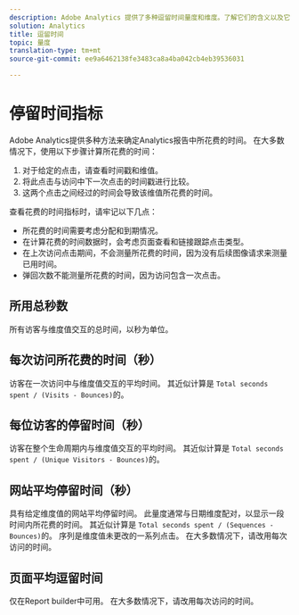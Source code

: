 ```yaml
---
description: Adobe Analytics 提供了多种逗留时间量度和维度。了解它们的含义以及它们的计算方式。
solution: Analytics
title: 逗留时间
topic: 量度
translation-type: tm+mt
source-git-commit: ee9a6462138fe3483ca8a4ba042cb4eb39536031

---
```



# 停留时间指标

Adobe Analytics提供多种方法来确定Analytics报告中所花费的时间。 在大多数情况下，使用以下步骤计算所花费的时间：

1. 对于给定的点击，请查看时间戳和维值。
1. 将此点击与访问中下一次点击的时间戳进行比较。
1. 这两个点击之间经过的时间会导致该维值所花费的时间。

查看花费的时间指标时，请牢记以下几点：

* 所花费的时间需要考虑分配和到期情况。
* 在计算花费的时间数据时，会考虑页面查看和链接跟踪点击类型。
* 在上次访问点击期间，不会测量所花费的时间，因为没有后续图像请求来测量已用时间。
* 弹回次数不能测量所花费的时间，因为访问包含一次点击。

## 所用总秒数

所有访客与维度值交互的总时间，以秒为单位。

## 每次访问所花费的时间（秒）

访客在一次访问中与维度值交互的平均时间。 其近似计算是 `Total seconds spent / (Visits - Bounces)`的。

## 每位访客的停留时间（秒）

访客在整个生命周期内与维度值交互的平均时间。 其近似计算是 `Total seconds spent / (Unique Visitors - Bounces)`的。

## 网站平均停留时间（秒）

具有给定维度值的网站平均停留时间。 此量度通常与日期维度配对，以显示一段时间内所花费的时间。 其近似计算是 `Total seconds spent / (Sequences - Bounces)`的。 序列是维度值未更改的一系列点击。 在大多数情况下，请改用每次访问的时间。

## 页面平均逗留时间

仅在Report builder中可用。 在大多数情况下，请改用每次访问的时间。
